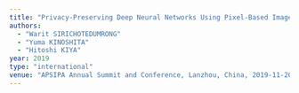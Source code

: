 ```yaml
---
title: "Privacy-Preserving Deep Neural Networks Using Pixel-Based Image Encryption Without Common Security Keys"
authors:
  - "Warit SIRICHOTEDUMRONG"
  - "Yuma KINOSHITA"
  - "Hitoshi KIYA"
year: 2019
type: "international"
venue: "APSIPA Annual Summit and Conference, Lanzhou, China, 2019-11-20."
---
```

